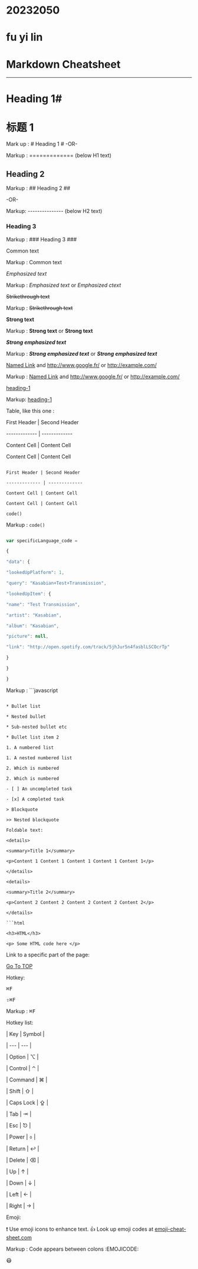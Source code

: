 # 20232050
# fu yi lin
Markdown Cheatsheet<a name = "TOP"></a>
=========
----
# Heading 1#
# 标题 1 #

Mark up : # Heading 1 #
-OR-

Markup : ============= (below H1 text)

## Heading 2 ##

Markup : ## Heading 2 ##

-OR-

Markup: --------------- (below H2 text)

### Heading 3 ###

Markup : ### Heading 3 ###


Common text

Markup : Common text

_Emphasized text_

Markup : _Emphasized text_ or *Emphasized ctext*

~~Strikethrough text~~

Markup : ~~Strikethrough text~~

__Strong text__

Markup : __Strong text__ or **Strong text**

___Strong emphasized text___

Markup : ___Strong emphasized text___ or ***Strong emphasized text***

[Named Link](http://www.google.fr/ "Named link title") and http://www.google.fr/ or <http://example.com/>

Markup : [Named Link](http://www.google.fr/ "Named link title") and http://www.google.fr/ or <http://example.com/>

[heading-1](#heading-1 "Goto heading-1")


Markup: [heading-1](#heading-1 "Goto heading-1")


Table, like this one :

First Header | Second Header

------------- | -------------

Content Cell | Content Cell

Content Cell | Content Cell

```

First Header | Second Header

------------- | -------------

Content Cell | Content Cell

Content Cell | Content Cell

```

`code()`

Markup : `code()`

```javascript

var specificLanguage_code =

{

"data": {

"lookedUpPlatform": 1,

"query": "Kasabian+Test+Transmission",

"lookedUpItem": {

"name": "Test Transmission",

"artist": "Kasabian",

"album": "Kasabian",

"picture": null,

"link": "http://open.spotify.com/track/5jhJur5n4fasblLSCOcrTp"

}

}

}

```

Markup : ```javascript

```

* Bullet list

* Nested bullet

* Sub-nested bullet etc

* Bullet list item 2

1. A numbered list

1. A nested numbered list

2. Which is numbered

2. Which is numbered

- [ ] An uncompleted task

- [x] A completed task

> Blockquote

>> Nested blockquote

Foldable text:

<details>

<summary>Title 1</summary>

<p>Content 1 Content 1 Content 1 Content 1 Content 1</p>

</details>

<details>

<summary>Title 2</summary>

<p>Content 2 Content 2 Content 2 Content 2 Content 2</p>

</details>

```html

<h3>HTML</h3>

<p> Some HTML code here </p>

```

Link to a specific part of the page:

[Go To TOP](#TOP)

Hotkey:

<kbd>⌘F</kbd>

<kbd>⇧⌘F</kbd>

Markup : <kbd>⌘F</kbd>

Hotkey list:

| Key | Symbol |

| --- | --- |

| Option | ⌥ |

| Control | ⌃ |

| Command | ⌘ |

| Shift | ⇧ |

| Caps Lock | ⇪ |

| Tab | ⇥ |

| Esc | ⎋ |

| Power | ⌽ |

| Return | ↩ |

| Delete | ⌫ |

| Up | ↑ |

| Down | ↓ |

| Left | ← |

| Right | → |

Emoji:

:exclamation: Use emoji icons to enhance text. :+1: Look up emoji codes at [emoji-cheat-sheet.com](http://emoji-cheat-sheet.com/)

Markup : Code appears between colons :EMOJICODE:


:mask: